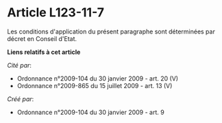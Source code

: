 # Article L123-11-7

Les conditions d'application du présent paragraphe sont déterminées par décret  en Conseil d'Etat.

**Liens relatifs à cet article**

_Cité par_:

  - Ordonnance n°2009-104 du 30 janvier 2009 - art. 20 (V)
  - Ordonnance n°2009-865 du 15 juillet 2009 - art. 13 (V)

_Créé par_:

  - Ordonnance n°2009-104 du 30 janvier 2009 - art. 9
